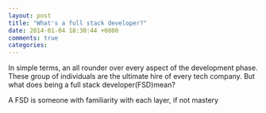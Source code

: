 ```yaml
---
layout: post
title: "What's a full stack developer?"
date: 2014-01-04 18:30:44 +0800
comments: true
categories: 
---
```


In simple terms, an all rounder over every aspect of the development phase. These group of individuals are the ultimate hire of every tech company. But what does being a full stack developer(FSD)mean?

A FSD is someone with familiarity with each layer, if not mastery 